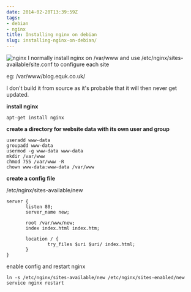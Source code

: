 ```yaml
---
date: 2014-02-20T13:39:59Z
tags:
- debian
- nginx
title: Installing nginx on debian
slug: installing-nginx-on-debian/
---
```


<img src="/media/images/2014/Feb/nginx_200.png" alt="nginx">
I normally install nginx on /var/www and use /etc/nginx/sites-available/site.conf to configure each site

eg: /var/www/blog.equk.co.uk/

I don't build it from source as it's probable that it will then never get updated.

**install nginx**

    apt-get install nginx

**create a directory for website data with its own user and group**

    useradd www-data
    groupadd www-data
    usermod -g www-data www-data
    mkdir /var/www
    chmod 755 /var/www -R
    chown www-data:www-data /var/www
    
**create a config file**

/etc/nginx/sites-available/new

    server {
           listen 80;
           server_name new;

           root /var/www/new;
           index index.html index.htm;

           location / {
                   try_files $uri $uri/ index.html;
           }
    }

enable config and restart nginx

    ln -s /etc/nginx/sites-available/new /etc/nginx/sites-enabled/new
    service nginx restart